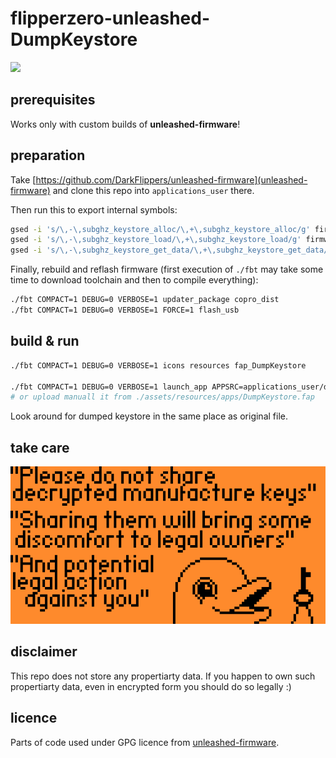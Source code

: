 # flipperzero-unleashed-DumpKeystore

[![](https://upload.wikimedia.org/wikipedia/commons/f/fd/Sample_09-F9_protest_art%2C_Free_Speech_Flag_by_John_Marcotte.svg)](https://en.wikipedia.org/wiki/AACS_encryption_key_controversy)

## prerequisites

Works only with custom builds of **unleashed-firmware**!

## preparation

Take [https://github.com/DarkFlippers/unleashed-firmware](unleashed-firmware) and clone this repo into `applications_user` there.

Then run this to export internal symbols:

```bash
gsed -i 's/\,-\,subghz_keystore_alloc/\,+\,subghz_keystore_alloc/g' firmware/targets/f7/api_symbols.csv
gsed -i 's/\,-\,subghz_keystore_load/\,+\,subghz_keystore_load/g' firmware/targets/f7/api_symbols.csv
gsed -i 's/\,-\,subghz_keystore_get_data/\,+\,subghz_keystore_get_data/g' firmware/targets/f7/api_symbols.csv
```

Finally, rebuild and reflash firmware (first execution of `./fbt` may take some time to download toolchain and then to compile everything):

```bash
./fbt COMPACT=1 DEBUG=0 VERBOSE=1 updater_package copro_dist 
./fbt COMPACT=1 DEBUG=0 VERBOSE=1 FORCE=1 flash_usb 
```

## build & run

```bash
./fbt COMPACT=1 DEBUG=0 VERBOSE=1 icons resources fap_DumpKeystore

./fbt COMPACT=1 DEBUG=0 VERBOSE=1 launch_app APPSRC=applications_user/dump_keystore
# or upload manuall it from ./assets/resources/apps/DumpKeystore.fap
```

Look around for dumped keystore in the same place as original file.

## take care

![](screenshot.png)

## disclaimer

This repo does not store any propertiarty data. If you happen to own such propertiarty data, even in encrypted form you should do so legally :)

## licence

Parts of code used under GPG licence from [unleashed-firmware](https://github.com/DarkFlippers/unleashed-firmware).
